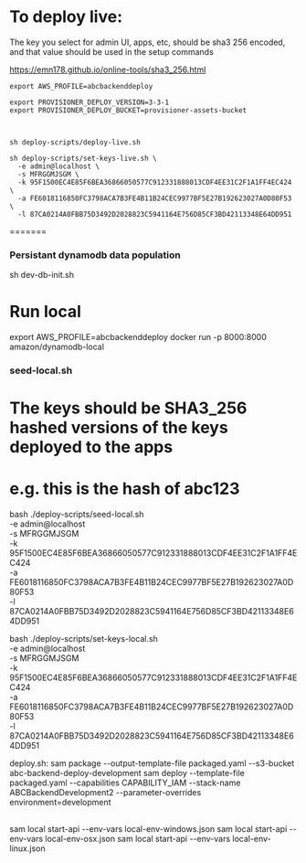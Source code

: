 # To deploy live:

The key you select for admin UI, apps, etc, should be sha3 256 encoded, and that value should be used in the setup commands

https://emn178.github.io/online-tools/sha3_256.html

```
export AWS_PROFILE=abcbackenddeploy

export PROVISIONER_DEPLOY_VERSION=3-3-1
export PROVISIONER_DEPLOY_BUCKET=provisioner-assets-bucket



sh deploy-scripts/deploy-live.sh

sh deploy-scripts/set-keys-live.sh \
  -e admin@localhost \
  -s MFRGGMJSGM \
  -k 95F1500EC4E85F6BEA36866050577C912331888013CDF4EE31C2F1A1FF4EC424 \
  -a FE6018116850FC3798ACA7B3FE4B11B24CEC9977BF5E27B192623027A0D80F53 \
  -l 87CA0214A0FBB75D3492D2028823C5941164E756D85CF3BD42113348E64DD951

```
=======


### Persistant dynamodb data population

sh dev-db-init.sh


# Run local 
export AWS_PROFILE=abcbackenddeploy
docker run -p 8000:8000 amazon/dynamodb-local


### seed-local.sh
# The keys should be SHA3_256 hashed versions of the keys deployed to the apps
# e.g. this is the hash of abc123
bash ./deploy-scripts/seed-local.sh \
  -e admin@localhost \
  -s MFRGGMJSGM \
  -k 95F1500EC4E85F6BEA36866050577C912331888013CDF4EE31C2F1A1FF4EC424 \
  -a FE6018116850FC3798ACA7B3FE4B11B24CEC9977BF5E27B192623027A0D80F53 \
  -l 87CA0214A0FBB75D3492D2028823C5941164E756D85CF3BD42113348E64DD951

bash ./deploy-scripts/set-keys-local.sh \
  -e admin@localhost \
  -s MFRGGMJSGM \
  -k 95F1500EC4E85F6BEA36866050577C912331888013CDF4EE31C2F1A1FF4EC424 \
  -a FE6018116850FC3798ACA7B3FE4B11B24CEC9977BF5E27B192623027A0D80F53 \
  -l 87CA0214A0FBB75D3492D2028823C5941164E756D85CF3BD42113348E64DD951



deploy.sh:
sam package --output-template-file packaged.yaml --s3-bucket abc-backend-deploy-development
sam deploy --template-file packaged.yaml --capabilities CAPABILITY_IAM --stack-name ABCBackendDevelopment2 --parameter-overrides environment=development






## 
sam local start-api --env-vars local-env-windows.json
sam local start-api --env-vars local-env-osx.json
sam local start-api --env-vars local-env-linux.json
